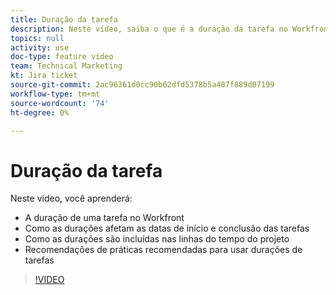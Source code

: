 ```yaml
---
title: Duração da tarefa
description: Neste vídeo, saiba o que é a duração da tarefa no Workfront, como as durações afetam as datas de início e de conclusão das tarefas, como as durações são incluídas nas linhas do tempo do projeto e algumas recomendações de práticas recomendadas para o uso da duração da tarefa.
topics: null
activity: use
doc-type: feature video
team: Technical Marketing
kt: Jira ticket
source-git-commit: 2ac96361d0cc90b62dfd5378b5a487f889d07199
workflow-type: tm+mt
source-wordcount: '74'
ht-degree: 0%

---
```


# Duração da tarefa

Neste vídeo, você aprenderá:

* A duração de uma tarefa no Workfront
* Como as durações afetam as datas de início e conclusão das tarefas
* Como as durações são incluídas nas linhas do tempo do projeto
* Recomendações de práticas recomendadas para usar durações de tarefas

>[!VIDEO](https://video.tv.adobe.com/v/335089/?quality=12)